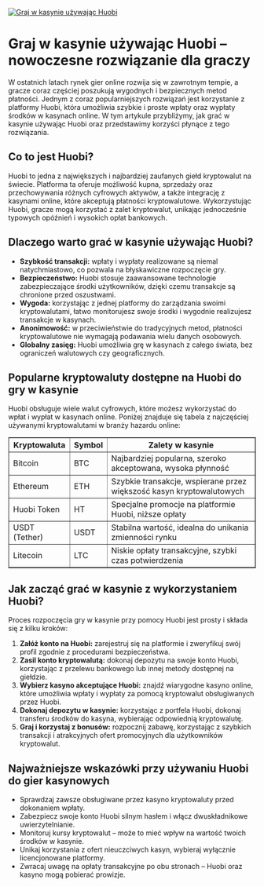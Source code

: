 [![Graj w kasynie używając Huobi](https://123-caf.pages.dev/gitsignup.png)](https://vrmoo.ru/Bt82HjjY)

<h1>Graj w kasynie używając Huobi – nowoczesne rozwiązanie dla graczy</h1> <p>W ostatnich latach rynek gier online rozwija się w zawrotnym tempie, a gracze coraz częściej poszukują wygodnych i bezpiecznych metod płatności. Jednym z coraz popularniejszych rozwiązań jest korzystanie z platformy Huobi, która umożliwia szybkie i proste wpłaty oraz wypłaty środków w kasynach online. W tym artykule przybliżymy, jak grać w kasynie używając Huobi oraz przedstawimy korzyści płynące z tego rozwiązania.</p>  <h2>Co to jest Huobi?</h2> <p>Huobi to jedna z największych i najbardziej zaufanych giełd kryptowalut na świecie. Platforma ta oferuje możliwość kupna, sprzedaży oraz przechowywania różnych cyfrowych aktywów, a także integrację z kasynami online, które akceptują płatności kryptowalutowe. Wykorzystując Huobi, gracze mogą korzystać z zalet kryptowalut, unikając jednocześnie typowych opóźnień i wysokich opłat bankowych.</p>  <h2>Dlaczego warto grać w kasynie używając Huobi?</h2> <ul>   <li><strong>Szybkość transakcji:</strong> wpłaty i wypłaty realizowane są niemal natychmiastowo, co pozwala na błyskawiczne rozpoczęcie gry.</li>   <li><strong>Bezpieczeństwo:</strong> Huobi stosuje zaawansowane technologie zabezpieczające środki użytkowników, dzięki czemu transakcje są chronione przed oszustwami.</li>   <li><strong>Wygoda:</strong> korzystając z jednej platformy do zarządzania swoimi kryptowalutami, łatwo monitorujesz swoje środki i wygodnie realizujesz transakcje w kasynach.</li>   <li><strong>Anonimowość:</strong> w przeciwieństwie do tradycyjnych metod, płatności kryptowalutowe nie wymagają podawania wielu danych osobowych.</li>   <li><strong>Globalny zasięg:</strong> Huobi umożliwia grę w kasynach z całego świata, bez ograniczeń walutowych czy geograficznych.</li> </ul>  <h2>Popularne kryptowaluty dostępne na Huobi do gry w kasynie</h2> <p>Huobi obsługuje wiele walut cyfrowych, które możesz wykorzystać do wpłat i wypłat w kasynach online. Poniżej znajduje się tabela z najczęściej używanymi kryptowalutami w branży hazardu online:</p>  <table border="1" cellpadding="8" cellspacing="0" style="border-collapse: collapse; width: 100%;">   <thead>     <tr>       <th>Kryptowaluta</th>       <th>Symbol</th>       <th>Zalety w kasynie</th>     </tr>   </thead>   <tbody>     <tr>       <td>Bitcoin</td>       <td>BTC</td>       <td>Najbardziej popularna, szeroko akceptowana, wysoka płynność</td>     </tr>     <tr>       <td>Ethereum</td>       <td>ETH</td>       <td>Szybkie transakcje, wspierane przez większość kasyn kryptowalutowych</td>     </tr>     <tr>       <td>Huobi Token</td>       <td>HT</td>       <td>Specjalne promocje na platformie Huobi, niższe opłaty</td>     </tr>     <tr>       <td>USDT (Tether)</td>       <td>USDT</td>       <td>Stabilna wartość, idealna do unikania zmienności rynku</td>     </tr>     <tr>       <td>Litecoin</td>       <td>LTC</td>       <td>Niskie opłaty transakcyjne, szybki czas potwierdzenia</td>     </tr>   </tbody> </table>  <h2>Jak zacząć grać w kasynie z wykorzystaniem Huobi?</h2> <p>Proces rozpoczęcia gry w kasynie przy pomocy Huobi jest prosty i składa się z kilku kroków:</p> <ol>   <li><strong>Załóż konto na Huobi:</strong> zarejestruj się na platformie i zweryfikuj swój profil zgodnie z procedurami bezpieczeństwa.</li>   <li><strong>Zasil konto kryptowalutą:</strong> dokonaj depozytu na swoje konto Huobi, korzystając z przelewu bankowego lub innej metody dostępnej na giełdzie.</li>   <li><strong>Wybierz kasyno akceptujące Huobi:</strong> znajdź wiarygodne kasyno online, które umożliwia wpłaty i wypłaty za pomocą kryptowalut obsługiwanych przez Huobi.</li>   <li><strong>Dokonaj depozytu w kasynie:</strong> korzystając z portfela Huobi, dokonaj transferu środków do kasyna, wybierając odpowiednią kryptowalutę.</li>   <li><strong>Graj i korzystaj z bonusów:</strong> rozpocznij zabawę, korzystając z szybkich transakcji i atrakcyjnych ofert promocyjnych dla użytkowników kryptowalut.</li> </ol>  <h2>Najważniejsze wskazówki przy używaniu Huobi do gier kasynowych</h2> <ul>   <li>Sprawdzaj zawsze obsługiwane przez kasyno kryptowaluty przed dokonaniem wpłaty.</li>   <li>Zabezpiecz swoje konto Huobi silnym hasłem i włącz dwuskładnikowe uwierzytelnianie.</li>   <li>Monitoruj kursy kryptowalut – może to mieć wpływ na wartość twoich środków w kasynie.</li>   <li>Unikaj korzystania z ofert nieuczciwych kasyn, wybieraj wyłącznie licencjonowane platformy.</li>   <li>Zwracaj uwagę na opłaty transakcyjne po obu stronach – Huobi oraz kasyno mogą pobierać prowizje.</li> </ul>